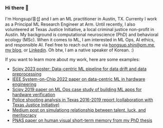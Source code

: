 ### Hi there 👋

I'm Hongsup/홍섭 and I am an ML practitioner in Austin, TX. Currenty I work as a Principal ML Research Engineer at Arm. Until recently, I also volunteered at Texas Justice Initiative, a local criminal justice non-profit in Austin. My background is computational neuroscience (PhD) and behavioral ecology (MSc). When it comes to ML, I am interested in ML Ops, AI ethics, and responsible AI. Feel free to reach out to me via hongsup.shin@pm.me, [my blog](https://hongsupshin.github.io/), or [Linkedin](https://www.linkedin.com/in/hongsupshin/). Oh btw, I am a native speaker of Korean. :)

If you want to learn more about my work, here are some examples:
- [Scipy 2023 poster: Data-centric ML pipeline for data drift and data preprocessing](https://zenodo.org/record/8136049)
- [IEEE System-on-Chip 2022 paper on data-centric ML in hardware engineering](https://ieeexplore.ieee.org/document/9908095)
- [Scipy 2019 paper on ML Ops case study of building ML apps for hardware verification](https://conference.scipy.org/proceedings/scipy2019/Hongsup_Shin.html)
- [Police shooting analysis in Texas 2016-2019 report (collaboration with Texas Justice Initiative)](https://texasjusticeinitiative.org/publications/officer-involved-shootings-in-texas)
- [Medium post on simulationg relationship between talent, luck, and meritocracy](https://medium.com/@hongsupshin/talent-luck-and-success-simulating-meritocracy-and-inequality-with-stochasticity-501e0c1b4969)
- [PNAS paper on human visual short-term memory from my PhD thesis](https://www.pnas.org/doi/abs/10.1073/pnas.1117465109)
